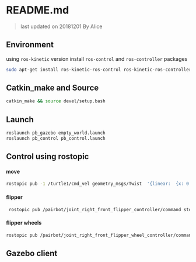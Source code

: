 README.md
===
> last updated on 20181201
> By Alice
## Environment
using `ros-kinetic` version
install `ros-control` and `ros-controller` packages
```bash
sudo apt-get install ros-kinetic-ros-control ros-kinetic-ros-controllers
```
## Catkin_make and Source
```bash
catkin_make && source devel/setup.bash
```
## Launch
```bash
roslaunch pb_gazebo empty_world.launch
roslaunch pb_control pb_control.launch
```

## Control using rostopic
#### move
```bash
rostopic pub -1 /turtle1/cmd_vel geometry_msgs/Twist  '{linear:  {x: 0.0, y: 0.0, z: 0.0}, angular: {x: 0.0,y: 0.0,z: 0.0}}'

```

#### flipper
```bash
 rostopic pub /pairbot/joint_right_front_flipper_controller/command std_msgs/Float64 '1.5
```

#### flipper wheels
```bash
rostopic pub /pairbot/joint_right_front_flipper_wheel_controller/command std_msgs/Float64 '2'
```

## Gazebo client
